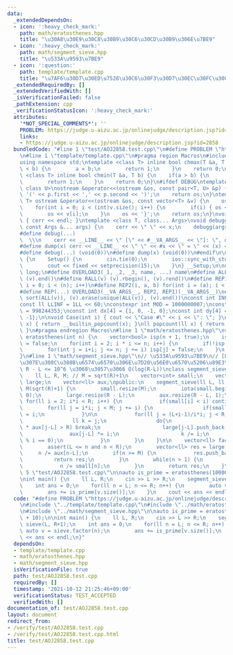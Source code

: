 ```yaml
---
data:
  _extendedDependsOn:
  - icon: ':heavy_check_mark:'
    path: math/eratosthenes.hpp
    title: "\u30A8\u30E9\u30C8\u30B9\u30C6\u30CD\u30B9\u306E\u7BE9"
  - icon: ':heavy_check_mark:'
    path: math/segment_sieve.hpp
    title: "\u533A\u9593\u7BE9"
  - icon: ':question:'
    path: template/template.cpp
    title: "\u7AF6\u30D7\u30ED\u7528\u30C6\u30F3\u30D7\u30EC\u30FC\u30C8"
  _extendedRequiredBy: []
  _extendedVerifiedWith: []
  _isVerificationFailed: false
  _pathExtension: cpp
  _verificationStatusIcon: ':heavy_check_mark:'
  attributes:
    '*NOT_SPECIAL_COMMENTS*': ''
    PROBLEM: https://judge.u-aizu.ac.jp/onlinejudge/description.jsp?id=2858
    links:
    - https://judge.u-aizu.ac.jp/onlinejudge/description.jsp?id=2858
  bundledCode: "#line 1 \"test/AOJ2858.test.cpp\"\n#define PROBLEM \"https://judge.u-aizu.ac.jp/onlinejudge/description.jsp?id=2858\"\
    \n#line 1 \"template/template.cpp\"\n#pragma region Macros\n#include <bits/stdc++.h>\n\
    using namespace std;\ntemplate <class T> inline bool chmax(T &a, T b) {\n    if(a\
    \ < b) {\n        a = b;\n        return 1;\n    }\n    return 0;\n}\ntemplate\
    \ <class T> inline bool chmin(T &a, T b) {\n    if(a > b) {\n        a = b;\n\
    \        return 1;\n    }\n    return 0;\n}\n#ifdef DEBUG\ntemplate <class T,\
    \ class U>\nostream &operator<<(ostream &os, const pair<T, U> &p) {\n    os <<\
    \ '(' << p.first << ',' << p.second << ')';\n    return os;\n}\ntemplate <class\
    \ T> ostream &operator<<(ostream &os, const vector<T> &v) {\n    os << '{';\n\
    \    for(int i = 0; i < (int)v.size(); i++) {\n        if(i) { os << ','; }\n\
    \        os << v[i];\n    }\n    os << '}';\n    return os;\n}\nvoid debugg()\
    \ { cerr << endl; }\ntemplate <class T, class... Args>\nvoid debugg(const T &x,\
    \ const Args &... args) {\n    cerr << \" \" << x;\n    debugg(args...);\n}\n\
    #define debug(...)                                                           \
    \  \\\n    cerr << __LINE__ << \" [\" << #__VA_ARGS__ << \"]: \", debugg(__VA_ARGS__)\n\
    #define dump(x) cerr << __LINE__ << \" \" << #x << \" = \" << (x) << endl\n#else\n\
    #define debug(...) (void(0))\n#define dump(x) (void(0))\n#endif\n\nstruct Setup\
    \ {\n    Setup() {\n        cin.tie(0);\n        ios::sync_with_stdio(false);\n\
    \        cout << fixed << setprecision(15);\n    }\n} __Setup;\n\nusing ll = long\
    \ long;\n#define OVERLOAD3(_1, _2, _3, name, ...) name\n#define ALL(v) (v).begin(),\
    \ (v).end()\n#define RALL(v) (v).rbegin(), (v).rend()\n#define REP1(i, n) for(int\
    \ i = 0; i < (n); i++)\n#define REP2(i, a, b) for(int i = (a); i < int(b); i++)\n\
    #define REP(...) OVERLOAD3(__VA_ARGS__, REP2, REP1)(__VA_ARGS__)\n#define UNIQUE(v)\
    \ sort(ALL(v)), (v).erase(unique(ALL(v)), (v).end())\nconst int INF = 1 << 30;\n\
    const ll LLINF = 1LL << 60;\nconstexpr int MOD = 1000000007;\nconstexpr int MOD2\
    \ = 998244353;\nconst int dx[4] = {1, 0, -1, 0};\nconst int dy[4] = {0, 1, 0,\
    \ -1};\n\nvoid Case(int i) { cout << \"Case #\" << i << \": \"; }\nint popcount(int\
    \ x) { return __builtin_popcount(x); }\nll popcount(ll x) { return __builtin_popcountll(x);\
    \ }\n#pragma endregion Macros\n#line 1 \"math/eratosthenes.hpp\"\nvector<bool>\
    \ eratosthenes(int n) {\n    vector<bool> isp(n + 1, true);\n    isp[0] = isp[1]\
    \ = false;\n    for(int i = 2; i * i <= n; i++) {\n        if(!isp[i]) continue;\n\
    \        for(int j = i+i; j <= n; j += i) isp[j] = false;\n    }\n    return isp;\n\
    }\n#line 1 \"math/segment_sieve.hpp\"\n// \u533A\u9593\u7BE9\n// [L, R)\u306B\u542B\
    \u307E\u308C\u308B\u6574\u6570\u306E\u7D20\u56E0\u6570\u5206\u89E3\n// R <= 10^12,\
    \ R - L <= 10^6 \u3068\u3057\u3066 O(log(R-L))\nclass segment_sieve {\nprivate:\n\
    \    ll L, R, M; // M = sqrt(R)+1\n    vector<int> small;\n    vector<vector<ll>>\
    \ large;\n    vector<ll> aux;\npublic:\n    segment_sieve(ll L, ll R): L(L), R(R),\
    \ M(sqrt(R)+1) {\n        small.resize(M);\n        iota(small.begin(), small.end(),\
    \ 0);\n        large.resize(R - L);\n        aux.resize(R - L, 1);\n\n       \
    \ for(ll i = 2; i*i < R; i++) {\n            if(small[i] < i) continue;\n    \
    \        for(ll j = i*i; j < M; j += i) {\n                if(small[j] == j) small[j]\
    \ = i;\n            }\n\n            for(ll j = (L+i-1)/i*i; j < R; j += i) {\n\
    \                ll k = j;\n                do{\n                    if(aux[j-L]\
    \ * aux[j-L] > R) break;\n                    large[j-L].push_back(i);\n     \
    \               aux[j-L] *= i;\n                    k /= i;\n                }while(k\
    \ % i == 0);\n            }\n        }\n    }\n\n    vector<ll> factor(ll n) {\n\
    \        assert(L <= n and n < R);\n        vector<ll> res = large[n-L];\n   \
    \     n /= aux[n-L];\n        if(n >= M) {\n            res.push_back(n);\n  \
    \          return res;\n        }\n        while(n > 1) {\n            res.push_back(small[n]);\n\
    \            n /= small[n];\n        }\n        return res;\n    }\n};\n#line\
    \ 5 \"test/AOJ2858.test.cpp\"\n\nauto is_prime = eratosthenes(1000000 + 10);\n\
    \nint main() {\n    ll L, R;\n    cin >> L >> R;\n    segment_sieve sieve(L, R+1);\n\
    \    int ans = 0;\n    for(ll n = L; n <= R; n++) {\n        auto v = sieve.factor(n);\n\
    \        ans += is_prime[v.size()];\n    }\n    cout << ans << endl;\n}\n"
  code: "#define PROBLEM \"https://judge.u-aizu.ac.jp/onlinejudge/description.jsp?id=2858\"\
    \n#include \"../template/template.cpp\"\n#include \"../math/eratosthenes.hpp\"\
    \n#include \"../math/segment_sieve.hpp\"\n\nauto is_prime = eratosthenes(1000000\
    \ + 10);\n\nint main() {\n    ll L, R;\n    cin >> L >> R;\n    segment_sieve\
    \ sieve(L, R+1);\n    int ans = 0;\n    for(ll n = L; n <= R; n++) {\n       \
    \ auto v = sieve.factor(n);\n        ans += is_prime[v.size()];\n    }\n    cout\
    \ << ans << endl;\n}"
  dependsOn:
  - template/template.cpp
  - math/eratosthenes.hpp
  - math/segment_sieve.hpp
  isVerificationFile: true
  path: test/AOJ2858.test.cpp
  requiredBy: []
  timestamp: '2021-10-12 21:25:46+09:00'
  verificationStatus: TEST_ACCEPTED
  verifiedWith: []
documentation_of: test/AOJ2858.test.cpp
layout: document
redirect_from:
- /verify/test/AOJ2858.test.cpp
- /verify/test/AOJ2858.test.cpp.html
title: test/AOJ2858.test.cpp
---
```

